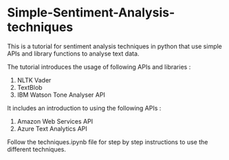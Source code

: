 # Simple-Sentiment-Analysis-techniques

This is a tutorial for sentiment analysis techniques in python that use simple APIs and library functions to analyse text data.

The tutorial introduces the usage of following APIs and libraries :
1. NLTK Vader
2. TextBlob
3. IBM Watson Tone Analyser API

It includes an introduction to using the following APIs : 
1. Amazon Web Services API
2. Azure Text Analytics API 

Follow the techniques.ipynb file for step by step instructions to use the different techniques. 
